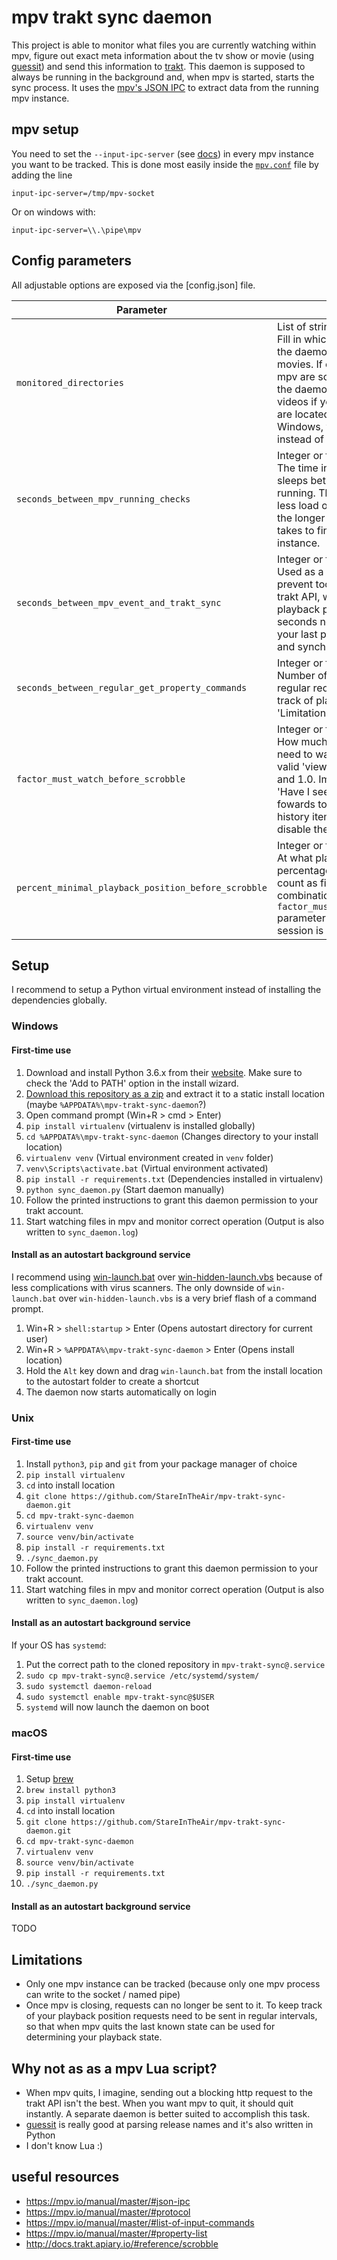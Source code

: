 # mpv trakt sync daemon

This project is able to monitor what files you are currently watching within mpv, figure out exact meta information about the tv show or movie (using [guessit](https://github.com/guessit-io/guessit)) and send this information to [trakt](https://trakt.tv/). This daemon is supposed to always be running in the background and, when mpv is started, starts the sync process. It uses the [mpv's JSON IPC](https://mpv.io/manual/master/#json-ipc) to extract data from the running mpv instance.

## mpv setup
You need to set the `--input-ipc-server` (see [docs](https://mpv.io/manual/master/#options-input-ipc-server)) in every mpv instance you want to be tracked. This is done most easily inside the [`mpv.conf`](https://mpv.io/manual/master/#files) file by adding the line

    input-ipc-server=/tmp/mpv-socket

Or on windows with:

    input-ipc-server=\\.\pipe\mpv

## Config parameters
All adjustable options are exposed via the [config.json] file.

| Parameter                                           | Explanation  |
| --------------------------------------------------- |--------------|
| `monitored_directories`                             | List of strings \| Default: [] <br> Fill in which directories you want the daemon scan for shows or movies. If empty, all files played in mpv are scanned. You can prevent the daemon from scanning all videos if your shows and movies are located in fixed directories. On Windows, you need to use `\\` instead of `\`. |
| `seconds_between_mpv_running_checks`                | Integer or float \| Default: 30.0 <br> The time in seconds the daemon sleeps between checking if mpv is running. The bigger the number the less load on your machine, but also the longer the daemon potentially takes to find a new running mpv instance. |
| `seconds_between_mpv_event_and_trakt_sync`          | Integer or float \| Default: 10.0 <br> Used as a cooldown timer to prevent too many requests to the trakt API, when changing the playback position rapidly. x seconds need to pass between your last playback change action and synchronization call to trakt. |
| `seconds_between_regular_get_property_commands`     | Integer or float \| Default: 30.0 <br> Number of seconds between regular requests to mpv to keep track of playback state. See 'Limitations' section. |
| `factor_must_watch_before_scrobble`                 | Integer or float \| Default: 0.1 <br> How much of a video file do you need to watch before it counts as a valid 'view' as a factor between 0.0 and 1.0. Implemented to prevent 'Have I seen this episode?'-fast-fowards to create a duplicate history item in trakt. Set to 0.0 to disable the feature. |
| `percent_minimal_playback_position_before_scrobble` | Integer or float \| Default: 90.0 <br> At what playback position percentage does a view session count as finished? This in combination with the `factor_must_watch_before_scrobble` parameter controls, when a view session is considered as finished. |


## Setup
I recommend to setup a Python virtual environment instead of installing the dependencies globally.

### Windows

#### First-time use
1. Download and install Python 3.6.x from their [website](https://www.python.org/downloads/). Make sure to check the 'Add to PATH' option in the install wizard.
1. [Download this repository as a zip](../../archive/master.zip) and extract it to a static install location (maybe `%APPDATA%\mpv-trakt-sync-daemon`?)
1. Open command prompt (Win+R > cmd > Enter)
1. `pip install virtualenv` (virtualenv is installed globally)
1. `cd %APPDATA%\mpv-trakt-sync-daemon` (Changes directory to your install location)
1. `virtualenv venv` (Virtual environment created in `venv` folder)
1. `venv\Scripts\activate.bat` (Virtual environment activated)
1. `pip install -r requirements.txt` (Dependencies installed in virtualenv)
1. `python sync_daemon.py` (Start daemon manually)
1. Follow the printed instructions to grant this daemon permission to your trakt account.
1. Start watching files in mpv and monitor correct operation (Output is also written to `sync_daemon.log`)

#### Install as an autostart background service
I recommend using [win-launch.bat](win-launch.bat) over [win-hidden-launch.vbs](win-hidden-launch.vbs) because of less complications with virus scanners. The only downside of `win-launch.bat` over `win-hidden-launch.vbs` is a very brief flash of a command prompt.

1. Win+R > `shell:startup` > Enter (Opens autostart directory for current user)
1. Win+R > `%APPDATA%\mpv-trakt-sync-daemon` > Enter (Opens install location)
1. Hold the `Alt` key down and drag `win-launch.bat` from the install location to the autostart folder to create a shortcut
1. The daemon now starts automatically on login

### Unix

#### First-time use
1. Install `python3`, `pip` and `git` from your package manager of choice 
1. `pip install virtualenv`
1. `cd` into install location
1. `git clone https://github.com/StareInTheAir/mpv-trakt-sync-daemon.git`
1. `cd mpv-trakt-sync-daemon`
1. `virtualenv venv`
1. `source venv/bin/activate`
1. `pip install -r requirements.txt`
1. `./sync_daemon.py`
1. Follow the printed instructions to grant this daemon permission to your trakt account.
1. Start watching files in mpv and monitor correct operation (Output is also written to `sync_daemon.log`)


#### Install as an autostart background service
If your OS has `systemd`:

1. Put the correct path to the cloned repository in `mpv-trakt-sync@.service`
1. `sudo cp mpv-trakt-sync@.service /etc/systemd/system/`
1. `sudo systemctl daemon-reload`
1. `sudo systemctl enable mpv-trakt-sync@$USER`
1. `systemd` will now launch the daemon on boot

### macOS

#### First-time use
1. Setup [brew](https://brew.sh/)
1. `brew install python3`
1. `pip install virtualenv`
1. `cd` into install location
1. `git clone https://github.com/StareInTheAir/mpv-trakt-sync-daemon.git`
1. `cd mpv-trakt-sync-daemon`
1. `virtualenv venv`
1. `source venv/bin/activate`
1. `pip install -r requirements.txt`
1. `./sync_daemon.py`

#### Install as an autostart background service
TODO

## Limitations

- Only one mpv instance can be tracked (because only one mpv process can write to the socket / named pipe)
- Once mpv is closing, requests can no longer be sent to it. To keep track of your playback position requests need to be sent in regular intervals, so that when mpv quits the last known state can be used for determining your playback state.

## Why not as as a mpv Lua script?

- When mpv quits, I imagine, sending out a blocking http request to the trakt API isn't the best. When you want mpv to quit, it should quit instantly. A separate daemon is better suited to accomplish this task.
- [guessit](https://github.com/guessit-io/guessit) is really good at parsing release names and it's also written in Python
- I don't know Lua :)

## useful resources
- https://mpv.io/manual/master/#json-ipc
- https://mpv.io/manual/master/#protocol
- https://mpv.io/manual/master/#list-of-input-commands
- https://mpv.io/manual/master/#property-list
- http://docs.trakt.apiary.io/#reference/scrobble
